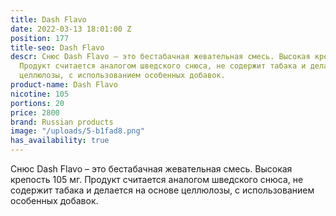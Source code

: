 ```yaml
---
title: Dash Flavo
date: 2022-03-13 18:01:00 Z
position: 177
title-seo: Dash Flavo
descr: Снюс Dash Flavo – это бестабачная жевательная смесь. Высокая крепость 105 мг.
  Продукт считается аналогом шведского снюса, не содержит табака и делается на основе
  целлюлозы, с использованием особенных добавок.
product-name: Dash Flavo
nicotine: 105
portions: 20
price: 2800
brand: Russian products
image: "/uploads/5-b1fad8.png"
has_availability: true
---
```


Снюс Dash Flavo – это бестабачная жевательная смесь. Высокая крепость 105 мг. Продукт считается аналогом шведского снюса, не содержит табака и делается на основе целлюлозы, с использованием особенных добавок.